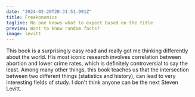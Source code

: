 ```yaml
---
date: "2024-02-20T20:31:51.991Z"
title: Freakonomics
tagline: No one knows what to expect based on the title
preview: Want to know random facts?
image: levitt
---
```


This book is a surprisingly easy read and really got me thinking differently about the world. His most iconic research involves correlation between abortion and lower crime rates, which is definitely controversial to say the least. Among many other things, this book teaches us that the intersection between two different things (statistics and history), can lead to very interesting fields of study. I don't think anyone can be the next Steven Levitt.
